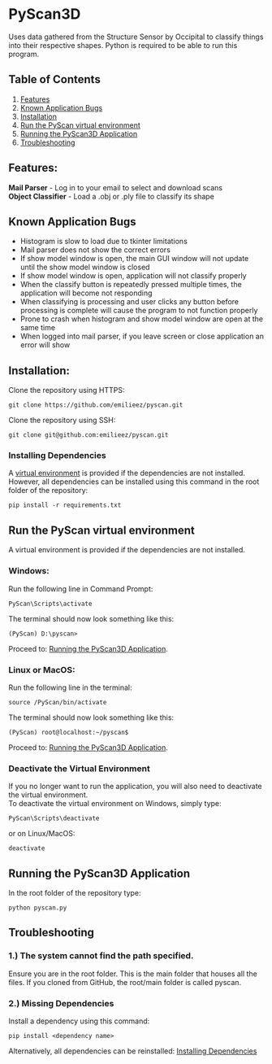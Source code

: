 # PyScan3D
Uses data gathered from the Structure Sensor by Occipital to classify things into their respective shapes. 
Python is required to be able to run this program.


## Table of Contents
1. [Features](#Features)
2. [Known Application Bugs](#Known-Application-Bugs)
3. [Installation](##Installation:)
4. [Run the PyScan virtual environment](#Run-the-PyScan-virtual-environment)
5. [Running the PyScan3D Application](#Running-the-PyScan3D-Application)
6. [Troubleshooting](#Troubleshooting)



## Features:
**Mail Parser** - Log in to your email to select and download scans <br>
**Object Classifier** - Load a .obj or .ply file to classify its shape


## Known Application Bugs
- Histogram is slow to load due to tkinter limitations
- Mail parser does not show the correct errors
- If show model window is open, the main GUI window will not update until the show model window is closed
- If show model window is open,  application will not classify properly
- When the classify button is repeatedly pressed multiple times, the application will become not responding
- When classifying is processing and user clicks any button before processing is complete will cause the program to not function properly
- Prone to crash when histogram and show model window are open at the same time
- When logged into mail parser, if you leave screen or close application an error will show

## Installation:
Clone the repository using HTTPS:
```
git clone https://github.com/emilieez/pyscan.git
```

Clone the repository using SSH:

```
git clone git@github.com:emilieez/pyscan.git
```

### Installing Dependencies
A [virtual environment](#Run-the-PyScan-virtual-environment) is provided if the dependencies are not installed.
However, all dependencies can be installed using this command in the root folder of the repository:
```
pip install -r requirements.txt
```

## Run the PyScan virtual environment
A virtual environment is provided if the dependencies are not installed.
### Windows:

Run the following line in Command Prompt:
```
PyScan\Scripts\activate
```

The terminal should now look something like this:
```
(PyScan) D:\pyscan>
```
Proceed to: [Running the PyScan3D Application](#Running-the-PyScan3D-Application).

### Linux or MacOS: 

Run the following line in the terminal:
```
source /PyScan/bin/activate
```

The terminal should now look something like this:
```
(PyScan) root@localhost:~/pyscan$
```
Proceed to: [Running the PyScan3D Application](#Running-the-PyScan3D-Application).

### Deactivate the Virtual Environment
If you no longer want to run the application, you will also need to deactivate the virtual environment.<br>
To deactivate the virtual environment on Windows, simply type:
```
PyScan\Scripts\deactivate
```
or on Linux/MacOS:
```
deactivate
```

## Running the PyScan3D Application
In the root folder of the repository type:
```
python pyscan.py
```

## Troubleshooting


### 1.) The system cannot find the path specified.
Ensure you are in the root folder. This is the main folder that houses all the files. 
If you cloned from GitHub, the root/main folder is called pyscan.

### 2.) Missing Dependencies
Install a dependency using this command:
```
pip install <dependency name>
```

Alternatively, all dependencies can be reinstalled: [Installing Dependencies](###Installing-Dependencies)
